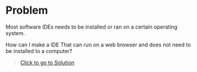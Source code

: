 # Problem

Most software IDEs needs to be installed or ran on a certain operating system.

How can I make a IDE That can run on a web browser and does not need to be installed to a computer?

> [Click to go to Solution](https://josephworks.github.io/WebIDE/stem/SOLUTION/)
